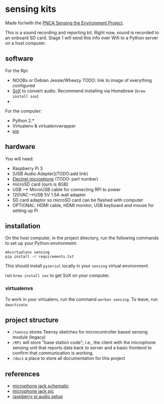 # sensing kits

Made for/with the [PNCA Sensing the Environment Project](http://pnca.edu/makethinkcode/news/c/sensing_the_environment).

This is a sound recording and reporting kit. Right now, sound is recorded to an onboard SD card. 
Stage 1 will send this info over Wifi to a Python server on a host computer.

## software

For the Rpi:
- NOOBs or Debian Jessie/Wheezy TODO: link to image of everything configured
- [SoX](http://sox.sourceforge.net/) to convert audio. Recommend installing via Homebrew (`brew install sox`)
- 

For the computer:
- Python 2.*
- Virtualenv & virtualenvwrapper
- [pip](https://pip.pypa.io/en/stable/)

## hardware

You will need:
- Raspberry Pi 3
- [USB Audio Adapter](TODO:add link)
- [Electret microphone](https://www.adafruit.com/product/1064) (TODO: part number)
- microSD card (ours is 8GB)
- USB --> MicroUSB cable for connecting RPi to power
- 120VAC-->USB 5V 1.5A wall adapter
- SD card adaptor so microSD card can be flashed with computer
- OPTIONAL: HDMI cable, HDMI monitor, USB keyboard and mouse for setting up Pi

## installation

On the host computer, in the project directory, run the following commands to set up your Python environment:

```
mkvirtualenv sensing
pip install -r requirements.txt
```

This should install `pyserial` locally in your `sensing` virtual environment.

run `brew install sox` to get SoX on your computer.


### virtualenvs

To work in your virtualenv, run the command `workon sensing`. To leave, run `deactivate`.

## project structure

- `/teensy` stores Teensy sketches for microcontroller based sensing module (legacy)
- `/RPi` will store "base station code"; i.e., the client with the microphone sensing unit that reports data back to server and a basic frontend to confirm that communication is working.
- `/docs` a place to store all documentation for this project 


## references
- [microphone jack schematic](https://electronics.stackexchange.com/questions/307430/confusion-about-trrs-jack-and-mic-input)
- [microphone jack pic](https://cdn.instructables.com/ORIG/FHZ/YTV8/GAPUWXXX/FHZYTV8GAPUWXXX.jpg)
- [raspberry pi audio setup](http://www.g7smy.co.uk/2013/08/recording-sound-on-the-raspberry-pi/)
